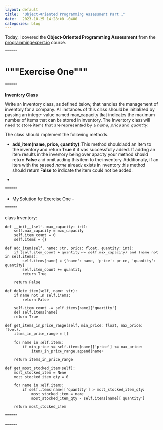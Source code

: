 ```yaml
---
layout: default
title:  "Object-Oriented Programming Assessment Part 1"
date:   2023-10-25 14:28:00 -0400
categories: blog
---
```

Today, I covered the __Object-Oriented Programming Assessment__ from the [programmingexpert.io][course-site] course.

""""""

# """Exercise One"""

""""""

__Inventory Class__

Write an Inventory class, as defined below, that handles the management of inventory for a company. All instances of this class should be initialized by passing an integer value named max_capacity that indicates the maximum number of items that can be stored in inventory. The Inventory class will need to store items that are represented by a _name_, _price_ and _quantity_.

The class should implement the following methods.

- __add_item(name, price, quantity)__: This method should add an item to the inventory and return __True__ if it was successfully added. If adding an item results in the inventory being over apacity your method should return __False__ and omit adding this item to the inventory. Additionally, if an item with the passed _name_ already exists in inventory this method should return __False__ to indicate the item could not be added.

- 

""""""

- My Solution for Exercise One -

""""""

class Inventory:

    def __init__(self, max_capacity: int):
        self.max_capacity = max_capacity
        self.item_count = 0
        self.items = {}

    def add_item(self, name: str, price: float, quantity: int):
        if (self.item_count + quantity <= self.max_capacity) and (name not in self.items):
            self.items[name] = {'name': name, 'price': price, 'quantity': quantity}
            self.item_count += quantity
            return True 
        
        return False

    def delete_item(self, name: str):
        if name not in self.items:
            return False
      
        self.item_count -= self.items[name]['quantity']
        del self.items[name]
        return True
        
    def get_items_in_price_range(self, min_price: float, max_price: float):
        items_in_price_range = []

        for name in self.items:
            if min_price <= self.items[name]['price'] <= max_price:
                items_in_price_range.append(name)

        return items_in_price_range

    def get_most_stocked_item(self):
        most_stocked_item = None 
        most_stocked_item_qty = 0
       
        for name in self.items:
            if self.items[name]['quantity'] > most_stocked_item_qty:
                most_stocked_item = name
                most_stocked_item_qty = self.items[name]['quantity']

        return most_stocked_item

""""""

""""""

[course-site]: https://www.programmingexpert.io/index